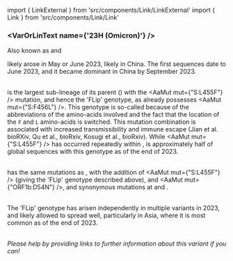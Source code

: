 import { LinkExternal } from 'src/components/Link/LinkExternal'
import { Link } from 'src/components/Link/Link'




<MdxContent filepath="clusters/VoCHeader.md" />

### <VarOrLinText name={'23H (Omicron)'} />
Also known as <VarOrLin name="23H (Omicron)" invert={true}/> and <Who name="Omicron" />

<MdxContent filepath="clusters/OmicronHeader.md" />

<VarOrLin name="23H (Omicron)"/> likely arose in May or June 2023, likely in China. The first sequences date to June 2023, and it became dominant in China by September 2023. 
<br/><br/>

<VarOrLin name="23H (Omicron)" prefix=""/> is the largest sub-lineage of its parent <VarOrLin name="23F (Omicron)" prefix=""/> (<Lin name="EG.5.1" />) with the <AaMut mut={"S:L455F"} /> mutation, and hence the 'FLip' genotype, as <VarOrLin name="23F (Omicron)" prefix=""/> already possesses <AaMut mut={"S:F456L"} />. This genotype is so-called because of the abbreviations of the amino-acids involved and the fact that the location of the <code>F</code> and <code>L</code> amino-acids is switched. This mutation combination is associated with increased transmissibility and immune escape (<LinkExternal href="https://www.biorxiv.org/content/10.1101/2023.08.30.555211v2">Jian et al. bioRXiv</LinkExternal>, <LinkExternal href="https://www.biorxiv.org/content/10.1101/2023.09.11.557206v1">Qu et al., bioRxiv</LinkExternal>, <LinkExternal href="https://www.biorxiv.org/content/10.1101/2023.11.14.566985v1">Kosugi et al., bioRxiv</LinkExternal>). While <AaMut mut={"S:L455F"} /> has occurred repeatedly within <VarOrLin name="23F (Omicron)" prefix=""/>, <VarOrLin name="23H (Omicron)" prefix=""/> is approximately half of global <VarOrLin name="23F (Omicron)" prefix=""/> sequences with this genotype as of the end of 2023.
<br/>
<br/>

<VarOrLin name="23H (Omicron)" prefix=""/> has the same mutations as <VarOrLin name="23F (Omicron)" prefix=""/>, with the addition of <AaMut mut={"S:L455F"} /> (giving the 'FLip' genotype described above), and <AaMut mut={"ORF1b:D54N"} />, and synonymous mutations at <NucMut mut="C6541T" /> and <NucMut mut="C25572T" />.

<br/>
The 'FLip' genotype has arisen independently in multiple variants in 2023, and likely allowed <VarOrLin name="23H (Omicron)" prefix=""/> to spread well, particularly in Asia, where it is most common as of the end of 2023.
<br/>
<br/>

_Please help by providing links to further information about this variant if you can!_




